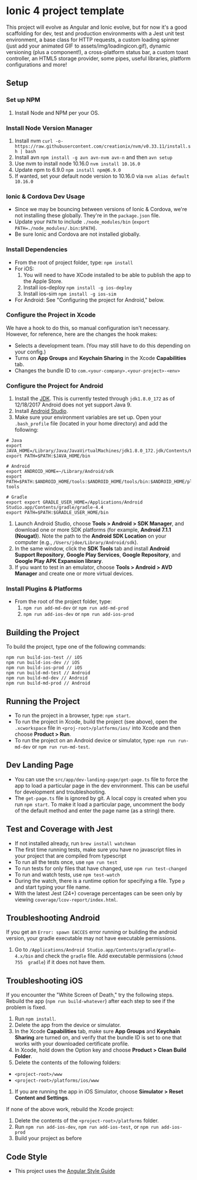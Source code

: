 # Ionic 4 project template
This project will evolve as Angular and Ionic evolve, but for now it's a good scaffolding for dev, test and production environments with a Jest 
unit test environment, a base class for HTTP requests, a custom loading spinner (just add your animated GIF to assets/img/loadingicon.gif), dynamic
 versioning (plus a component!), a cross-platform status bar, a custom toast controller, an HTML5 storage provider, some pipes, useful libraries, 
 platform configurations and more!
 
## Setup

### Set up NPM
  1. Install Node and NPM per your OS.

### Install Node Version Manager
  1. Install nvm `curl -o- https://raw.githubusercontent.com/creationix/nvm/v0.33.11/install.sh | bash`
  1. Install avn `npm install -g avn avn-nvm avn-n` and then `avn setup`
  1. Use nvm to install node 10.16.0 `nvm install 10.16.0`
  1. Update npm to 6.9.0 `npm install npm@6.9.0`
  1. If wanted, set your default node version to 10.16.0 via `nvm alias default 10.16.0`

### Ionic & Cordova Dev Usage
 - Since we may be bouncing between versions of Ionic & Cordova, we're not installing these globally. They're in the `package.json` file.
 - Update your `PATH` to include `./node_modules/bin` (`export PATH=./node_modules/.bin:$PATH`).
 - Be sure Ionic and Cordova are not installed globally.

### Install Dependencies
 - From the root of project folder, type: `npm install`
 - For iOS:
   1. You will need to have XCode installed to be able to publish the app to the Apple Store.
   1. Install ios-deploy `npm install -g ios-deploy`
   1. Install ios-sim `npm install -g ios-sim`
 - For Android: See "Configuring the project for Android," below.

### Configure the Project in Xcode

We have a hook to do this, so manual configuration isn't necessary. However, for reference, here are the changes the hook makes:

 - Selects a development team. (You may still have to do this depending on your config.)
 - Turns on **App Groups** and **Keychain Sharing** in the Xcode **Capabilities** tab.
 - Changes the bundle ID to `com.<your-company>.<your-project>-<env>`

### Configure the Project for Android

   1. Install the [JDK](http://www.oracle.com/technetwork/java/javase/downloads/jdk8-downloads-2133151.html). This is currently tested through `jdk1.8.0_172` as of 12/18/2017 Android does not yet support Java 9.
   1. Install [Android Studio](https://developer.android.com/studio/index.html).
   1. Make sure your environment variables are set up. Open your `.bash_profile` file (located in your home directory) and add the following:

    # Java
    export JAVA_HOME=/Library/Java/JavaVirtualMachines/jdk1.8.0_172.jdk/Contents/Home
    export PATH=$PATH:$JAVA_HOME/bin

    # Android
    export ANDROID_HOME=~/Library/Android/sdk
    export PATH=$PATH:$ANDROID_HOME/tools:$ANDROID_HOME/tools/bin:$ANDROID_HOME/platform-tools
    
    # Gradle
    export export GRADLE_USER_HOME=/Applications/Android Studio.app/Contents/gradle/gradle-4.4
    export PATH=$PATH:$GRADLE_USER_HOME/bin

   1. Launch Android Studio, choose **Tools > Android > SDK Manager**, and download one or more SDK platforms (for example, **Android 7.1.1 (Nougat)**). Note the path to the **Android SDK Location** on your computer (e.g., `/Users/jdoe/Library/Android/sdk`).
   1. In the same window, click the **SDK Tools** tab and install **Android Support Repository**, **Google Play Services**, **Google Repository**, and **Google Play APK Expansion library**.
   1. If you want to test in an emulator, choose **Tools > Android > AVD Manager** and create one or more virtual devices.

### Install Plugins & Platforms
 - From the root of the project folder, type:
   1. `npm run add-md-dev` or `npm run add-md-prod`
   1. `npm run add-ios-dev` or `npm run add-ios-prod`

## Building the Project
To build the project, type one of the following commands:

    npm run build-ios-test // iOS
    npm run build-ios-dev // iOS
    npm run build-ios-prod // iOS
    npm run build-md-test // Android
    npm run build-md-dev // Android
    npm run build-md-prod // Android

## Running the Project
 - To run the project in a browser, type: `npm start`.
 - To run the project in Xcode, build the project (see above), open the `.xcworkspace` file in `<proj-root>/platforms/ios/` into Xcode and then choose **Product > Run**.
 - To run the project on an Android device or simulator, type: `npm run run-md-dev` or `npm run run-md-test`.

## Dev Landing Page
- You can use the `src/app/dev-landing-page/get-page.ts` file to force the app to load a particular page in the dev environment. This can be useful for development and troubleshooting.
- The `get-page.ts` file is ignored by git. A local copy is created when you run `npm start`. To make it load a particular page, uncomment the body of the default method and enter the page name (as a string) there.

## Test and Coverage with Jest
 - If not installed already, run `brew install watchman`
 - The first time running tests, make sure you have no javascript files in your project that are compiled from typescript
 - To run all the tests once, use `npm run test`
 - To run tests for only files that have changed, use `npm run test-changed`
 - To run and watch tests, use `npm test-watch`
 - During the watch, there is a runtime option for specifying a file.  Type `p` and start typing your file name.
 - With the latest Jest (24+) coverage percentages can be seen only by viewing `coverage/lcov-report/index.html`.

## Troubleshooting Android

If you get an `Error: spawn EACCES` error running or building the android version, your gradle executable may not have executable permissions.
 1. Go to `/Applications/Android Studio.app/Contents/gradle/gradle-4.x/bin` and check the `gradle` file. Add executable permissions (`chmod 755 
 gradle`) if it does not have them.

## Troubleshooting iOS

If you encounter the "White Screen of Death," try the following steps. Rebuild the app (`npm run build-whatever`) after each step to see if the problem is fixed.
 1. Run `npm install`.
 1. Delete the app from the device or simulator.
 1. In the Xcode **Capabilities** tab, make sure **App Groups** and **Keychain Sharing** are turned on, and verify that the bundle ID is set to one that works with your downloaded certificate profile.
 1. In Xcode, hold down the Option key and choose **Product > Clean Build Folder**.
 1. Delete the contents of the following folders:
  - `<project-root>/www`
  - `<project-root>/platforms/ios/www`
 1. If you are running the app in iOS Simulator, choose **Simulator > Reset Content and Settings**.

If none of the above work, rebuild the Xcode project:

 1. Delete the contents of the `<project-root>/platforms` folder.
 1. Run `npm run add-ios-dev`, `npm run add-ios-test`, or `npm run add-ios-prod`
 1. Build your project as before

## Code Style
 - This project uses the [Angular Style Guide](https://angular.io/guide/styleguide)

